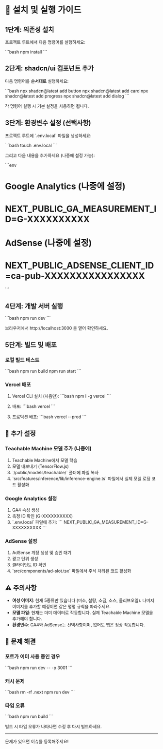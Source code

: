 # 🚀 설치 및 실행 가이드

## 1단계: 의존성 설치

프로젝트 루트에서 다음 명령어를 실행하세요:

\`\`\`bash
npm install
\`\`\`

## 2단계: shadcn/ui 컴포넌트 추가

다음 명령어를 **순서대로** 실행하세요:

\`\`\`bash
npx shadcn@latest add button
npx shadcn@latest add card
npx shadcn@latest add progress
npx shadcn@latest add dialog
\`\`\`

각 명령어 실행 시 기본 설정을 사용하면 됩니다.

## 3단계: 환경변수 설정 (선택사항)

프로젝트 루트에 \`.env.local\` 파일을 생성하세요:

\`\`\`bash
touch .env.local
\`\`\`

그리고 다음 내용을 추가하세요 (나중에 설정 가능):

\`\`\`env

# Google Analytics (나중에 설정)

# NEXT_PUBLIC_GA_MEASUREMENT_ID=G-XXXXXXXXXX

# AdSense (나중에 설정)

# NEXT_PUBLIC_ADSENSE_CLIENT_ID=ca-pub-XXXXXXXXXXXXXXXX

\`\`\`

## 4단계: 개발 서버 실행

\`\`\`bash
npm run dev
\`\`\`

브라우저에서 http://localhost:3000 을 열어 확인하세요.

## 5단계: 빌드 및 배포

### 로컬 빌드 테스트

\`\`\`bash
npm run build
npm run start
\`\`\`

### Vercel 배포

1. Vercel CLI 설치 (처음만):
   \`\`\`bash
   npm i -g vercel
   \`\`\`

2. 배포:
   \`\`\`bash
   vercel
   \`\`\`

3. 프로덕션 배포:
   \`\`\`bash
   vercel --prod
   \`\`\`

## 📝 추가 설정

### Teachable Machine 모델 추가 (나중에)

1. Teachable Machine에서 모델 학습
2. 모델 내보내기 (TensorFlow.js)
3. \`/public/models/teachable/\` 폴더에 파일 복사
4. \`src/features/inference/lib/inference-engine.ts\` 파일에서 실제 모델 로딩 코드 활성화

### Google Analytics 설정

1. GA4 속성 생성
2. 측정 ID 확인 (G-XXXXXXXXXX)
3. \`.env.local\` 파일에 추가:
   \`\`\`
   NEXT_PUBLIC_GA_MEASUREMENT_ID=G-XXXXXXXXXX
   \`\`\`

### AdSense 설정

1. AdSense 계정 생성 및 승인 대기
2. 광고 단위 생성
3. 클라이언트 ID 확인
4. \`src/components/ad-slot.tsx\` 파일에서 주석 처리된 코드 활성화

## ⚠️ 주의사항

- **여성 이미지**: 현재 5종류만 있습니다 (미소, 설탕, 소금, 소스, 올리브오일). 나머지 이미지를 추가할 예정이면 같은 명명 규칙을 따라주세요.
- **모델 파일**: 현재는 더미 데이터로 작동합니다. 실제 Teachable Machine 모델을 추가해야 합니다.
- **환경변수**: GA4와 AdSense는 선택사항이며, 없어도 앱은 정상 작동합니다.

## 🐛 문제 해결

### 포트가 이미 사용 중인 경우

\`\`\`bash
npm run dev -- -p 3001
\`\`\`

### 캐시 문제

\`\`\`bash
rm -rf .next
npm run dev
\`\`\`

### 타입 오류

\`\`\`bash
npm run build
\`\`\`

빌드 시 타입 오류가 나타나면 수정 후 다시 빌드하세요.

---

문제가 있으면 이슈를 등록해주세요!

